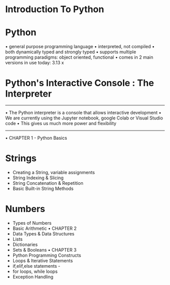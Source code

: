 # Introduction To Python 

# Python 
•	general purpose programming language
•	interpreted, not compiled
•	both dynamically typed and strongly typed
•	supports multiple programming paradigms: object oriented, functional
•	comes in 2 main versions in use today: 3.13 x
# Python's Interactive Console : The Interpreter
________________________________________
•	The Python interpreter is a console that allows interactive development
•	We are currently using the Jupyter notebook, google Colab or Visual Studio code
•	This gives us much more power and flexibility
________________________________________
•	CHAPTER 1 - Python Basics
#	Strings
- Creating a String, variable assignments
- String Indexing & Slicing
- String Concatenation & Repetition
- Basic Built-in String Methods
#	Numbers
- Types of Numbers
- Basic Arithmetic
•	CHAPTER 2
- Data Types & Data Structures
-	Lists
- Dictionaries
- Sets & Booleans
•	CHAPTER 3
- Python Programming Constructs
- Loops & Iterative Statements
- if,elif,else statements -
- for loops, while loops
- Exception Handling

